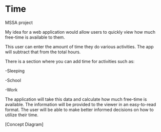 # Time

MSSA project

My idea for a web application would allow users to quickly view how much free-time is available to them.

This user can enter the amount of time they do various activities. The app will subtract that from the total hours.

There is a section where you can add time for activities such as:

-Sleeping

-School

-Work

The application will take this data and calculate how much free-time is available. 
The information will be provided to the viewer in an easy-to-read format. 
The user will be able to make better informed decisions on how to utilize their time.

[Concept Diagram]
